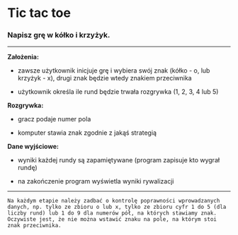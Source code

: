 # Tic tac toe
### Napisz grę w kółko i krzyżyk. ###
****
**Założenia:**

* zawsze użytkownik inicjuje grę i wybiera swój znak (kółko - o, lub krzyżyk - x), drugi znak będzie wtedy znakiem przeciwnika

* użytkownik określa ile rund będzie trwała rozgrywka (1, 2, 3, 4 lub 5)

**Rozgrywka:**

* gracz podaje numer pola 

* komputer stawia znak zgodnie z jakąś strategią
  
**Dane wyjściowe:**

* wyniki każdej rundy są zapamiętywane (program zapisuje kto wygrał rundę)

* na zakończenie program wyświetla wyniki rywalizacji

****
```Na każdym etapie należy zadbać o kontrolę poprawności wprowadzanych danych, np. tylko ze zbioru o lub x, tylko ze zbioru cyfr 1 do 5 (dla liczby rund) lub 1 do 9 dla numerów pół, na których stawiamy znak. Oczywiste jest, że nie można wstawić znaku na pole, na którym stoi znak przeciwnika.```